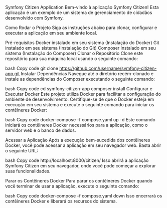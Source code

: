 Symfony Citizen Application
Bem-vindo à aplicação Symfony Citizen! Esta aplicação é um exemplo de um sistema de gerenciamento de cidadãos desenvolvido com Symfony.

Como Rodar o Projeto
Siga as instruções abaixo para clonar, configurar e executar a aplicação em seu ambiente local.

Pré-requisitos
Docker instalado em seu sistema (Instalação do Docker)
Git instalado em seu sistema (Instalação do Git)
Composer instalado em seu sistema (Instalação do Composer)
Clonar o Repositório
Clone este repositório para sua máquina local usando o seguinte comando:

bash
Copy code
git clone https://github.com/username/symfony-citizen-app.git
Instalar Dependências
Navegue até o diretório recém-clonado e instale as dependências do Composer executando o seguinte comando:

bash
Copy code
cd symfony-citizen-app
composer install
Configurar e Executar Docker
Este projeto utiliza Docker para facilitar a configuração do ambiente de desenvolvimento. Certifique-se de que o Docker esteja em execução em seu sistema e execute o seguinte comando para iniciar os contêineres Docker:

bash
Copy code
docker-compose -f compose.yaml up -d
Este comando iniciará os contêineres Docker necessários para a aplicação, como o servidor web e o banco de dados.

Acessar a Aplicação
Após a execução bem-sucedida dos contêineres Docker, você pode acessar a aplicação em seu navegador web. Basta abrir o seguinte URL:

bash
Copy code
http://localhost:8000/citizen/
Isso abrirá a aplicação Symfony Citizen em seu navegador, onde você pode começar a explorar suas funcionalidades.

Parar os Contêineres Docker
Para parar os contêineres Docker quando você terminar de usar a aplicação, execute o seguinte comando:

bash
Copy code
docker-compose -f compose.yaml down
Isso encerrará os contêineres Docker e liberará os recursos do sistema.
